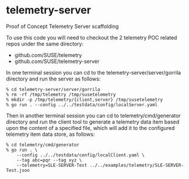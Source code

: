 # telemetry-server
Proof of Concept Telemetry Server scaffolding

To use this code you will need to checkout the 2 telemetry POC related
repos under the same directory:

* github.com/SUSE/telemetry
* github.com/SUSE/telemetry-server

In one terminal session you can cd to the telemetry-server/server/gorrila
directory and run the server as follows:

```
% cd telemetry-server/server/gorrila
% rm -rf /tmp/telemetry /tmp/susetelemetry
% mkdir -p /tmp/telemetry/{client,server} /tmp/susetelemetry 
% go run . --config ../../testdata/config/localServer.yaml
```

Then in another terminal session you can cd to telemetry/cmd/generator
directory and run the client tool to generate a telemetry data item
based upon the content of a specified file, which will add it to the
configured telemetry item data store, as follows:

```
% cd telemetry/cmd/generator
% go run . \
    --config ../../testdata/config/localClient.yaml \
    --tag abc=pqr --tag xyz \
    --telemetry=SLE-SERVER-Test ../../examples/telemetry/SLE-SERVER-Test.json
```
